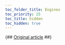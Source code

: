 ```yaml
---
toc_folder_title: Engines
toc_priority: 25
toc_title: hidden
toc_hidden: true
---
```


{## [Original article](https://clickhouse.tech/docs/en/engines/) ##}
